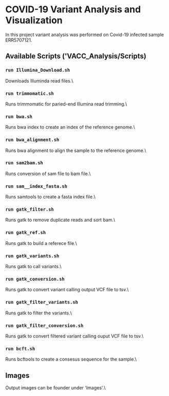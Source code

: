 # COVID-19 Variant Analysis and Visualization

In this project variant analysis was performed on Covid-19 infected sample ERR5707121.

## Available Scripts ('VACC_Analysis/Scripts)

### `run Illumina_Download.sh`
Downloads Illuminda read files.\

### `run trimmomatic.sh`
Runs trimmomatic for paried-end Illumina read trimming.\

### `run bwa.sh`
Runs bwa index to create an index of the reference genome.\

### `run bwa_alignment.sh`
Runs bwa alignment to align the sample to the reference genome.\

### `run sam2bam.sh`
Runs conversion of sam file to bam file.\

### `run sam__index_fasta.sh`
Runs samtools to create a fasta index file.\

### `run gatk_filter.sh`
Runs gatk to remove duplicate reads and sort bam.\

### `run gatk_ref.sh`
Runs gatk to build a referece file.\

### `run gatk_variants.sh`
Runs gatk to call variants.\

### `run gatk_conversion.sh`
Runs gatk to convert variant calling output VCF file to tsv.\

### `run gatk_filter_variants.sh`
Runs gatk to filter the variants.\

### `run gatk_filter_conversion.sh`
Runs gatk to convert filtered variant calling ouput VCF file to tsv.\

### `run bcft.sh`
Runs bcftools to create a consesus sequence for the sample.\

## Images

Output images can be founder under 'Images'.\

